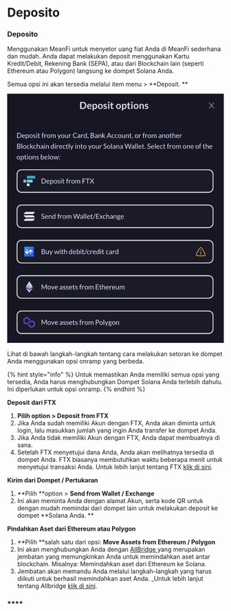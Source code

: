 # Deposito

### Deposito

Menggunakan MeanFi untuk menyetor uang fiat Anda di MeanFi sederhana dan mudah. Anda dapat melakukan deposit menggunakan Kartu Kredit/Debit, Rekening Bank (SEPA), atau dari Blockchain lain (seperti Ethereum atau Polygon) langsung ke dompet Solana Anda.

Semua opsi ini akan tersedia melalui item menu > \*\*Deposit. \*\*

![](../.gitbook/assets/deposits.png)

Lihat di bawah langkah-langkah tentang cara melakukan setoran ke dompet Anda menggunakan opsi onramp yang berbeda.

{% hint style="info" %}
Untuk memastikan Anda memiliki semua opsi yang tersedia, Anda harus menghubungkan Dompet Solana Anda terlebih dahulu. Ini diperlukan untuk opsi onramp.
{% endhint %}

**Deposit dari FTX**

1. **Pilih option > Deposit from FTX**
2. Jika Anda sudah memiliki Akun dengan FTX, Anda akan diminta untuk login, lalu masukkan jumlah yang ingin Anda transfer ke dompet Anda.
3. Jika Anda tidak memiliki Akun dengan FTX, Anda dapat membuatnya di sana.
4. Setelah FTX menyetujui dana Anda, Anda akan melihatnya tersedia di dompet Anda. FTX biasanya membutuhkan waktu beberapa menit untuk menyetujui transaksi Anda. Untuk lebih lanjut tentang FTX [klik di sini](https://ftx.com/en)_._

**Kirim dari Dompet / Pertukaran**

1. \*\*Pilih \*\*option > **Send from Wallet / Exchange**
2. Ini akan meminta Anda dengan alamat Akun, serta kode QR untuk dengan mudah memindai dari dompet lain untuk melakukan deposit ke dompet \*\*Solana Anda. \*\*

**Pindahkan Aset dari Ethereum atau Polygon**

1. \*\*Pilih \*\*salah satu dari opsi: **Move Assets from Ethereum / Polygon**
2. Ini akan menghubungkan Anda dengan [AllBridge ](https://app.allbridge.io)yang merupakan jembatan yang memungkinkan Anda untuk memindahkan aset antar blockchain. Misalnya: Memindahkan aset dari Ethereum ke Solana.
3. Jembatan akan memandu Anda melalui langkah-langkah yang harus diikuti untuk berhasil memindahkan aset Anda. \_Untuk lebih lanjut tentang Allbridge [klik di sini](https://allbridge.io).&#x20;

### \*\*\*\*
